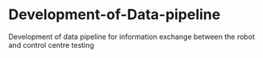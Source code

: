 # Development-of-Data-pipeline
Development of data pipeline for information exchange between the robot and control centre
testing
